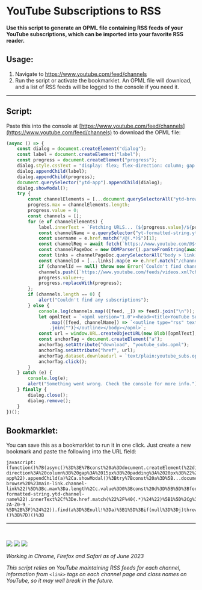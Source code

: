 # YouTube Subscriptions to RSS

**Use this script to generate an OPML file containing RSS feeds of your YouTube subscriptions, which can be imported into your favorite RSS reader.**

## Usage:

1. Navigate to https://www.youtube.com/feed/channels
2. Run the script or activate the bookmarklet. An OPML file will download, and a list of RSS feeds will be logged to the console if you need it.

---

## Script:
Paste this into the console at [https://www.youtube.com/feed/channels](https://www.youtube.com/feed/channels) to download the OPML file:

```javascript
(async () => {
	const dialog = document.createElement("dialog");
	const label = document.createElement("label");
	const progress = document.createElement("progress");
	dialog.style.cssText = "display: flex; flex-direction: column; gap: 15px; padding: 20px;";
	dialog.appendChild(label);
	dialog.appendChild(progress);
	document.querySelector("ytd-app").appendChild(dialog);
	dialog.showModal();
	try {
		const channelElements = [...document.querySelectorAll("ytd-browse #main-link.channel-link")];
		progress.max = channelElements.length;
		progress.value = 0;
		const channels = [];
		for (e of channelElements) {
			label.innerText = `Fetching URLS... (${progress.value}/${progress.max})`;
			const channelName = e.querySelector("yt-formatted-string.ytd-channel-name").innerText;
			const username = e.href.match("/@(.*)$")[1];
			const channelReq = await fetch(`https://www.youtube.com/@${username}`);
			const channelPageDoc = new DOMParser().parseFromString(await channelReq.text(), "text/html");
			const links = channelPageDoc.querySelectorAll("body > link[rel=alternate], body > link[rel=canonical]");
			const channelId = [...links].map(e => e.href.match("/channel/([a-zA-Z0-9_\-]+?)$")).find(e => e != null)[1];
			if (channelId == null) throw new Error(`Couldn't find channel id for @${username}`);
			channels.push([`https://www.youtube.com/feeds/videos.xml?channel_id=${channelId}`, channelName]);
			progress.value++;
			progress.replaceWith(progress);
		};
		if (channels.length == 0) {
			alert("Couldn't find any subscriptions");
		} else {
			console.log(channels.map(([feed, _]) => feed).join("\n"));
			let opmlText = `<opml version="1.0"><head><title>YouTube Subscriptions as RSS</title></head><body><outline text="YouTube Subscriptions" title="YouTube Subscriptions">${channels
				.map(([feed, channelName]) => `<outline type="rss" text="${channelName}" title="${channelName}" xmlUrl="${feed}"/>`)
				.join("")}</outline></body></opml>`;
			const url = window.URL.createObjectURL(new Blob([opmlText], { type: "text/plain" }));
			const anchorTag = document.createElement("a");
			anchorTag.setAttribute("download", "youtube_subs.opml");
			anchorTag.setAttribute("href", url);
			anchorTag.dataset.downloadurl = `text/plain:youtube_subs.opml:${url}`;
			anchorTag.click();
		}
	} catch (e) {
		console.log(e);
		alert("Something went wrong. Check the console for more info.");
	} finally {
		dialog.close();
		dialog.remove();
	}
})();
```

## Bookmarklet:
You can save this as a bookmarklet to run it in one click. Just create a new bookmark and paste the following into the URL field:
```
javascript:(function()%7B(async()%3D%3E%7Bconst%20a%3Ddocument.createElement(%22dialog%22)%2Cb%3Ddocument.createElement(%22label%22)%2Cc%3Ddocument.createElement(%22progress%22)%3Ba.style.cssText%3D%22display%3A%20flex%3B%20flex-direction%3A%20column%3B%20gap%3A%2015px%3B%20padding%3A%2020px%3B%22%2Ca.appendChild(b)%2Ca.appendChild(c)%2Cdocument.querySelector(%22ytd-app%22).appendChild(a)%2Ca.showModal()%3Btry%7Bconst%20a%3D%5B...document.querySelectorAll(%22ytd-browse%20%23main-link.channel-link%22)%5D%3Bc.max%3Da.length%2Cc.value%3D0%3Bconst%20d%3D%5B%5D%3Bfor(e%20of%20a)%7Bb.innerText%3D%60Fetching%20URLS...%20(%24%7Bc.value%7D%2F%24%7Bc.max%7D)%60%3Bconst%20a%3De.querySelector(%22yt-formatted-string.ytd-channel-name%22).innerText%2Cf%3De.href.match(%22%2F%40(.*)%24%22)%5B1%5D%2Cg%3Dawait%20fetch(%60https%3A%2F%2Fwww.youtube.com%2F%40%24%7Bf%7D%60)%2Ch%3Dnew%20DOMParser().parseFromString(await%20g.text()%2C%22text%2Fhtml%22)%2Ci%3Dh.querySelectorAll(%22body%20%3E%20link%5Brel%3Dalternate%5D%2C%20body%20%3E%20link%5Brel%3Dcanonical%5D%22)%2Cj%3D%5B...i%5D.map(a%3D%3Ea.href.match(%22%2Fchannel%2F(%5Ba-zA-Z0-9_-%5D%2B%3F)%24%22)).find(a%3D%3Enull!%3Da)%5B1%5D%3Bif(null%3D%3Dj)throw%20new%20Error(%60Couldn't%20find%20channel%20id%20for%20%40%24%7Bf%7D%60)%3Bd.push(%5B%60https%3A%2F%2Fwww.youtube.com%2Ffeeds%2Fvideos.xml%3Fchannel_id%3D%24%7Bj%7D%60%2Ca%5D)%2Cc.value%2B%2B%2Cc.replaceWith(c)%7Dif(0%3D%3Dd.length)alert(%22Couldn't%20find%20any%20subscriptions%22)%3Belse%7Bconsole.log(d.map((%5Ba%2Cb%5D)%3D%3Ea).join(%22%5Cn%22))%3Blet%20a%3D%60%3Copml%20version%3D%221.0%22%3E%3Chead%3E%3Ctitle%3EYouTube%20Subscriptions%20as%20RSS%3C%2Ftitle%3E%3C%2Fhead%3E%3Cbody%3E%3Coutline%20text%3D%22YouTube%20Subscriptions%22%20title%3D%22YouTube%20Subscriptions%22%3E%24%7Bd.map((%5Ba%2Cb%5D)%3D%3E%60%3Coutline%20type%3D%22rss%22%20text%3D%22%24%7Bb%7D%22%20title%3D%22%24%7Bb%7D%22%20xmlUrl%3D%22%24%7Ba%7D%22%2F%3E%60).join(%22%22)%7D%3C%2Foutline%3E%3C%2Fbody%3E%3C%2Fopml%3E%60%3Bconst%20b%3Dwindow.URL.createObjectURL(new%20Blob(%5Ba%5D%2C%7Btype%3A%22text%2Fplain%22%7D))%2Cc%3Ddocument.createElement(%22a%22)%3Bc.setAttribute(%22download%22%2C%22youtube_subs.opml%22)%2Cc.setAttribute(%22href%22%2Cb)%2Cc.dataset.downloadurl%3D%60text%2Fplain%3Ayoutube_subs.opml%3A%24%7Bb%7D%60%2Cc.click()%7D%7Dcatch(a)%7Bconsole.log(a)%2Calert(%22Something%20went%20wrong.%20Check%20the%20console%20for%20more%20info.%22)%7Dfinally%7Ba.close()%2Ca.remove()%7D%7D)()%3B%7D)()%3B
```

---
<br>

![](https://img.shields.io/badge/Safari-FF1B2D?style=for-the-badge&logo=Safari&logoColor=white)
![](https://img.shields.io/badge/Google_chrome-4285F4?style=for-the-badge&logo=Google-chrome&logoColor=white)
![](https://img.shields.io/badge/Firefox_Browser-FF7139?style=for-the-badge&logo=Firefox-Browser&logoColor=white)

*Working in Chrome, Firefox and Safari as of June 2023*

*This script relies on YouTube maintaining RSS feeds for each channel, information from `<link>` tags on each channel page and class names on YouTube, so it may well break in the future.*